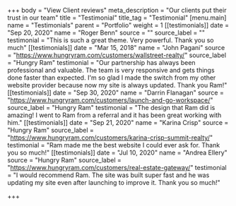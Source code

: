 +++
body = "View Client reviews"
meta_description = "Our clients put their trust in our team"
title = "Testimonial"
title_tag = "Testimonial"
[menu.main]
name = "Testimonials"
parent = "Portfolio"
weight = 1
[[testimonials]]
date = "Sep 20, 2020"
name = "Roger Benn"
source = ""
source_label = ""
testimonial = "This is such a great theme. Very powerful. Thank you so much"
[[testimonials]]
date = "Mar 15, 2018"
name = "John Pagani"
source = "https://www.hungryram.com/customers/wallstreet-realty/"
source_label = "Hungry Ram"
testimonial = "Our partnership has always been professional and valuable. The team is very responsive and gets things done faster than expected. I'm so glad I made the switch from my other website provider because now my site is always updated. Thank you Ram!"
[[testimonials]]
date = "Sep 30, 2020"
name = "Darrin Flanagan"
source = "https://www.hungryram.com/customers/launch-and-go-workspace/"
source_label = "Hungry Ram"
testimonial = "The design that Ram did is amazing! I went to Ram from a referral and it has been great working with him."
[[testimonials]]
date = "Sep 21, 2020"
name = "Karina Crisp"
source = "Hungry Ram"
source_label = "https://www.hungryram.com/customers/karina-crisp-summit-realty/"
testimonial = "Ram made me the best website I could ever ask for. Thank you so much!"
[[testimonials]]
date = "Jul 10, 2020"
name = "Andrea Ellery"
source = "Hungry Ram"
source_label = "https://www.hungryram.com/customers/real-estate-gateway/"
testimonial = "I would recommend Ram. The site was built super fast and he was updating my site even after launching to improve it. Thank you so much!"

+++
